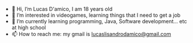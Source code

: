 - 👋 Hi, I’m Lucas D'amico, I am 18 years old
- 👀 I’m interested in videogames, learning things that I need to get a job
- 🌱 I’m currently learning programming, Java, Software development... etc at high school
- 📫 How to reach me: my gmail is lucaslisandrodamico@gmail.com

